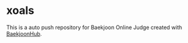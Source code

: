 # xoals
This is a auto push repository for Baekjoon Online Judge created with [BaekjoonHub](https://github.com/BaekjoonHub/BaekjoonHub).
